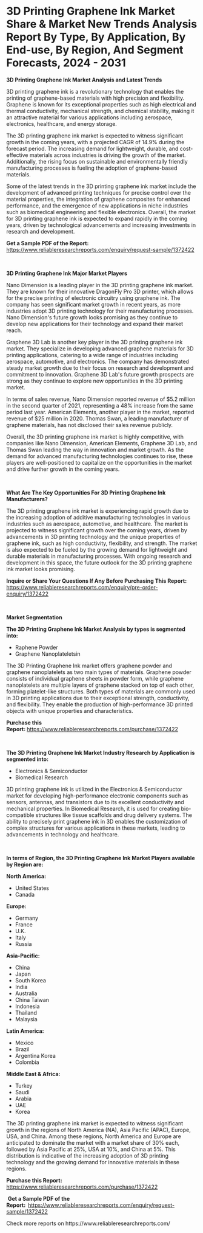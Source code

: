 <p><h1>3D Printing Graphene Ink Market Share & Market New Trends Analysis Report By Type, By Application, By End-use, By Region, And Segment Forecasts, 2024 - 2031</h1></p><p><strong>3D Printing Graphene Ink Market Analysis and Latest Trends</strong></p>
<p><p>3D printing graphene ink is a revolutionary technology that enables the printing of graphene-based materials with high precision and flexibility. Graphene is known for its exceptional properties such as high electrical and thermal conductivity, mechanical strength, and chemical stability, making it an attractive material for various applications including aerospace, electronics, healthcare, and energy storage.</p><p>The 3D printing graphene ink market is expected to witness significant growth in the coming years, with a projected CAGR of 14.9% during the forecast period. The increasing demand for lightweight, durable, and cost-effective materials across industries is driving the growth of the market. Additionally, the rising focus on sustainable and environmentally friendly manufacturing processes is fueling the adoption of graphene-based materials.</p><p>Some of the latest trends in the 3D printing graphene ink market include the development of advanced printing techniques for precise control over the material properties, the integration of graphene composites for enhanced performance, and the emergence of new applications in niche industries such as biomedical engineering and flexible electronics. Overall, the market for 3D printing graphene ink is expected to expand rapidly in the coming years, driven by technological advancements and increasing investments in research and development.</p></p>
<p><strong>Get a Sample PDF of the Report:&nbsp;</strong> <a href="https://www.reliableresearchreports.com/enquiry/request-sample/1372422">https://www.reliableresearchreports.com/enquiry/request-sample/1372422</a></p>
<p>&nbsp;</p>
<p><strong>3D Printing Graphene Ink Major Market Players</strong></p>
<p><p>Nano Dimension is a leading player in the 3D printing graphene ink market. They are known for their innovative DragonFly Pro 3D printer, which allows for the precise printing of electronic circuitry using graphene ink. The company has seen significant market growth in recent years, as more industries adopt 3D printing technology for their manufacturing processes. Nano Dimension's future growth looks promising as they continue to develop new applications for their technology and expand their market reach.</p><p>Graphene 3D Lab is another key player in the 3D printing graphene ink market. They specialize in developing advanced graphene materials for 3D printing applications, catering to a wide range of industries including aerospace, automotive, and electronics. The company has demonstrated steady market growth due to their focus on research and development and commitment to innovation. Graphene 3D Lab's future growth prospects are strong as they continue to explore new opportunities in the 3D printing market.</p><p>In terms of sales revenue, Nano Dimension reported revenue of $5.2 million in the second quarter of 2021, representing a 48% increase from the same period last year. American Elements, another player in the market, reported revenue of $25 million in 2020. Thomas Swan, a leading manufacturer of graphene materials, has not disclosed their sales revenue publicly.</p><p>Overall, the 3D printing graphene ink market is highly competitive, with companies like Nano Dimension, American Elements, Graphene 3D Lab, and Thomas Swan leading the way in innovation and market growth. As the demand for advanced manufacturing technologies continues to rise, these players are well-positioned to capitalize on the opportunities in the market and drive further growth in the coming years.</p></p>
<p>&nbsp;</p>
<p><strong>What Are The Key Opportunities For 3D Printing Graphene Ink Manufacturers?</strong></p>
<p><p>The 3D printing graphene ink market is experiencing rapid growth due to the increasing adoption of additive manufacturing technologies in various industries such as aerospace, automotive, and healthcare. The market is projected to witness significant growth over the coming years, driven by advancements in 3D printing technology and the unique properties of graphene ink, such as high conductivity, flexibility, and strength. The market is also expected to be fueled by the growing demand for lightweight and durable materials in manufacturing processes. With ongoing research and development in this space, the future outlook for the 3D printing graphene ink market looks promising.</p></p>
<p><strong>Inquire or Share Your Questions If Any Before Purchasing This Report:</strong> <a href="https://www.reliableresearchreports.com/enquiry/pre-order-enquiry/1372422">https://www.reliableresearchreports.com/enquiry/pre-order-enquiry/1372422</a></p>
<p>&nbsp;</p>
<p><strong>Market Segmentation</strong></p>
<p><strong>The 3D Printing Graphene Ink Market Analysis by types is segmented into:</strong></p>
<p><ul><li>Raphene Powder</li><li>Graphene Nanoplateletsin</li></ul></p>
<p><p>The 3D Printing Graphene Ink market offers graphene powder and graphene nanoplatelets as two main types of materials. Graphene powder consists of individual graphene sheets in powder form, while graphene nanoplatelets are multiple layers of graphene stacked on top of each other, forming platelet-like structures. Both types of materials are commonly used in 3D printing applications due to their exceptional strength, conductivity, and flexibility. They enable the production of high-performance 3D printed objects with unique properties and characteristics.</p></p>
<p><strong>Purchase this Report:&nbsp;</strong><a href="https://www.reliableresearchreports.com/purchase/1372422">https://www.reliableresearchreports.com/purchase/1372422</a></p>
<p>&nbsp;</p>
<p><strong>The 3D Printing Graphene Ink Market Industry Research by Application is segmented into:</strong></p>
<p><ul><li>Electronics & Semiconductor</li><li>Biomedical Research</li></ul></p>
<p><p>3D printing graphene ink is utilized in the Electronics & Semiconductor market for developing high-performance electronic components such as sensors, antennas, and transistors due to its excellent conductivity and mechanical properties. In Biomedical Research, it is used for creating bio-compatible structures like tissue scaffolds and drug delivery systems. The ability to precisely print graphene ink in 3D enables the customization of complex structures for various applications in these markets, leading to advancements in technology and healthcare.</p></p>
<p>&nbsp;</p>
<p><strong>In terms of Region, the 3D Printing Graphene Ink Market Players available by Region are:</strong></p>
<p>
    <p> <strong> North America: </strong>
        <ul>
            <li>United States</li>
            <li>Canada</li>
        </ul>
        </p> 
    <p> <strong> Europe: </strong>
        <ul>
            <li>Germany</li>
            <li>France</li>
            <li>U.K.</li>
            <li>Italy</li>
            <li>Russia</li>
        </ul>
        </p> 
    <p> <strong> Asia-Pacific: </strong>
        <ul>
            <li>China</li>
            <li>Japan</li>
            <li>South Korea</li>
            <li>India</li>
            <li>Australia</li>
            <li>China Taiwan</li>
            <li>Indonesia</li>
            <li>Thailand</li>
            <li>Malaysia</li>
        </ul>
        </p> 
    <p> <strong> Latin America: </strong>
        <ul>
            <li>Mexico</li>
            <li>Brazil</li>
            <li>Argentina Korea</li>
            <li>Colombia</li>
        </ul>
        </p> 
    <p> <strong> Middle East & Africa: </strong>
        <ul>
            <li>Turkey</li>
            <li>Saudi</li>
            <li>Arabia</li>
            <li>UAE</li>
            <li>Korea</li>
        </ul>
    </p>
    </p>
<p><p>The 3D printing graphene ink market is expected to witness significant growth in the regions of North America (NA), Asia Pacific (APAC), Europe, USA, and China. Among these regions, North America and Europe are anticipated to dominate the market with a market share of 30% each, followed by Asia Pacific at 25%, USA at 10%, and China at 5%. This distribution is indicative of the increasing adoption of 3D printing technology and the growing demand for innovative materials in these regions.</p></p>
<p><strong>Purchase this Report: </strong><a href="https://www.reliableresearchreports.com/purchase/1372422">https://www.reliableresearchreports.com/purchase/1372422</a></p>
<p>&nbsp;<strong>Get a Sample PDF of the Report:&nbsp;&nbsp;</strong><a href="https://www.reliableresearchreports.com/enquiry/request-sample/1372422">https://www.reliableresearchreports.com/enquiry/request-sample/1372422</a></p>
<p><strong></strong></p>
<p>Check more reports on https://www.reliableresearchreports.com/</p>